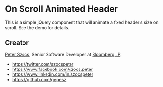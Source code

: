 # On Scroll Animated Header

This is a simple jQuery component that will animate a fixed header's size on scroll.
See the demo for details.

## Creator

[Peter Szocs](http://peter.szocs.info/), Senior Software Developer at [Bloomberg LP](http://www.bloomberg.com/).

* https://twitter.com/szocspeter
* https://www.facebook.com/szocs.peter
* https://www.linkedin.com/in/szocspeter
* https://github.com/gepesz
